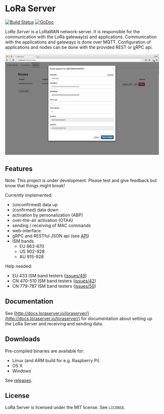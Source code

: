 # LoRa Server

[![Build Status](https://travis-ci.org/brocaar/loraserver.svg?branch=master)](https://travis-ci.org/brocaar/loraserver)
[![GoDoc](https://godoc.org/github.com/brocaar/loraserver?status.svg)](https://godoc.org/github.com/brocaar/loraserver)

*LoRa Server* is a LoRaWAN network-server. It is responsible for the
communication with the LoRa gateway(s) and applications. Communication
with the applications and gateways is done over MQTT. Configuration of
applications and nodes can be done with the provided REST or gRPC api.

![web-interface](docs/img/webinterface.jpg)


## Features

Note: This project is under development.
Please test and give feedback but know that things might break!

Currently implemented:

- (unconfirmed) data up
- (confirmed) data down
- activation by personalization (ABP)
- over-the-air activation (OTAA)
- sending / receiving of MAC commands
- web-interface
- gRPC and RESTful JSON api (see [API](https://docs.loraserver.io/loraserver/api/))
- ISM bands
	- EU 863-870
	- US 902-928
	- AU 915-928

Help needed:

-  EU 433 ISM band testers ([issues/49](https://github.com/brocaar/loraserver/issues/49))
-  CN 470-510 ISM band testers ([issues/42](https://github.com/brocaar/loraserver/issues/42))
-  CN 779-787 ISM band testers ([issues/50](https://github.com/brocaar/loraserver/issues/50))

## Documentation

See [http://docs.loraserver.io/loraserver/](http://docs.loraserver.io/loraserver/)
for documentation about setting up the LoRa Server and receiving and sending
data.

## Downloads

Pre-compiled binaries are available for:

* Linux (and ARM build for e.g. Raspberry Pi)
* OS X
* Windows

See [releases](https://github.com/brocaar/loraserver/releases).

## License

LoRa Server is licensed under the MIT license. See ``LICENSE``.
